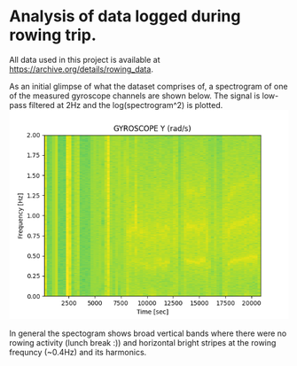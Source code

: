 # Analysis of data logged during rowing trip.

All data used in this project is available at https://archive.org/details/rowing_data.

As an initial glimpse of what the dataset comprises of, a spectrogram of one of the measured gyroscope channels are shown below. 
The signal is low-pass filtered at 2Hz and the log(spectrogram^2) is plotted.
![Spectogram](reports/figures/GYROSCOPE_Y__spectrogram.png)

In general the spectogram shows broad vertical bands where there were no rowing activity (lunch break :)) and horizontal bright stripes at the rowing frequncy (~0.4Hz) and its harmonics.

